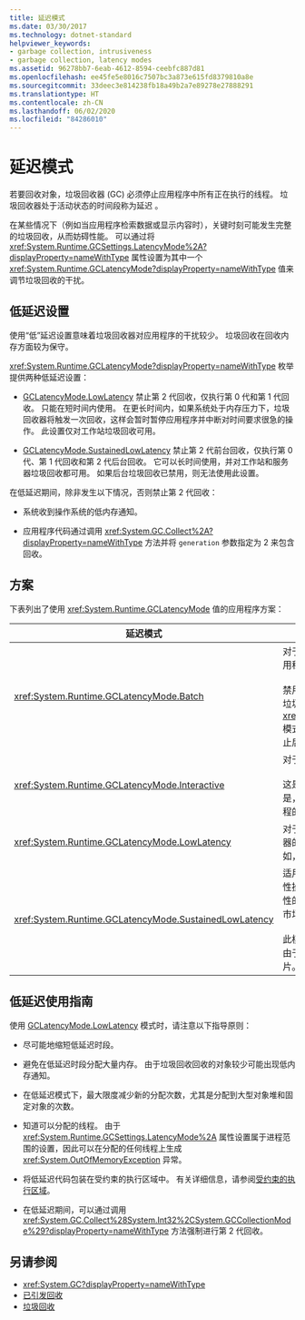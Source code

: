 ```yaml
---
title: 延迟模式
ms.date: 03/30/2017
ms.technology: dotnet-standard
helpviewer_keywords:
- garbage collection, intrusiveness
- garbage collection, latency modes
ms.assetid: 96278bb7-6eab-4612-8594-ceebfc887d81
ms.openlocfilehash: ee45fe5e8016c7507bc3a873e615fd8379810a8e
ms.sourcegitcommit: 33deec3e814238fb18a49b2a7e89278e27888291
ms.translationtype: HT
ms.contentlocale: zh-CN
ms.lasthandoff: 06/02/2020
ms.locfileid: "84286010"
---
```

# <a name="latency-modes"></a>延迟模式

若要回收对象，垃圾回收器 (GC) 必须停止应用程序中所有正在执行的线程。 垃圾回收器处于活动状态的时间段称为延迟  。

在某些情况下（例如当应用程序检索数据或显示内容时），关键时刻可能发生完整的垃圾回收，从而妨碍性能。 可以通过将 <xref:System.Runtime.GCSettings.LatencyMode%2A?displayProperty=nameWithType> 属性设置为其中一个 <xref:System.Runtime.GCLatencyMode?displayProperty=nameWithType> 值来调节垃圾回收的干扰。

## <a name="low-latency-settings"></a>低延迟设置

使用“低”延迟设置意味着垃圾回收器对应用程序的干扰较少。 垃圾回收在回收内存方面较为保守。

<xref:System.Runtime.GCLatencyMode?displayProperty=nameWithType> 枚举提供两种低延迟设置：

- [GCLatencyMode.LowLatency](xref:System.Runtime.GCLatencyMode.LowLatency) 禁止第 2 代回收，仅执行第 0 代和第 1 代回收。 只能在短时间内使用。 在更长时间内，如果系统处于内存压力下，垃圾回收器将触发一次回收，这样会暂时暂停应用程序并中断对时间要求很急的操作。 此设置仅对工作站垃圾回收可用。

- [GCLatencyMode.SustainedLowLatency](xref:System.Runtime.GCLatencyMode.SustainedLowLatency) 禁止第 2 代前台回收，仅执行第 0 代、第 1 代回收和第 2 代后台回收。 它可以长时间使用，并对工作站和服务器垃圾回收都可用。 如果后台垃圾回收已禁用，则无法使用此设置。

在低延迟期间，除非发生以下情况，否则禁止第 2 代回收：

- 系统收到操作系统的低内存通知。

- 应用程序代码通过调用 <xref:System.GC.Collect%2A?displayProperty=nameWithType> 方法并将 `generation` 参数指定为 2 来包含回收。

## <a name="scenarios"></a>方案

下表列出了使用 <xref:System.Runtime.GCLatencyMode> 值的应用程序方案：

|延迟模式|应用程序方案|
|------------------|---------------------------|
|<xref:System.Runtime.GCLatencyMode.Batch>|对于不具有用户界面 (UI) 或服务器端操作的应用程序。<br /><br />禁用后台垃圾回收后，这将是工作站和服务器垃圾回收的默认模式。 <xref:System.Runtime.GCLatencyMode.Batch> 模式还会替代 [gcConcurrent](../../framework/configure-apps/file-schema/runtime/gcconcurrent-element.md) 设置，即它会阻止后台或并发回收。|
|<xref:System.Runtime.GCLatencyMode.Interactive>|对于具有 UI 的大多数应用程序。<br /><br />这是工作站和服务器垃圾回收的默认模式。 但是，如果托管了某个应用，则优先考虑托管进程的垃圾回收器设置。|
|<xref:System.Runtime.GCLatencyMode.LowLatency>|对于具有短期时效性操作（操作期间垃圾回收器的干扰可能会引起中断）的应用程序。 例如，呈现动画或数据采集功能的应用程序。|
|<xref:System.Runtime.GCLatencyMode.SustainedLowLatency>|适用于在有限但有可能更长的时间内具有时效性操作并且在此期间垃圾回收器中断具有破环性的应用程序。 例如，需要随着交易时间内的市场数据变化做出快速响应的应用程序。<br /><br />此模式会比其他模式产生更大的托管堆大小。 由于它不压缩托管堆，因此可能产生更多碎片。 确保有足够的可用内存。|

## <a name="guidelines-for-using-low-latency"></a>低延迟使用指南

使用 [GCLatencyMode.LowLatency](xref:System.Runtime.GCLatencyMode.LowLatency) 模式时，请注意以下指导原则：

- 尽可能地缩短低延迟时段。

- 避免在低延迟时段分配大量内存。 由于垃圾回收回收的对象较少可能出现低内存通知。

- 在低延迟模式下，最大限度减少新的分配次数，尤其是分配到大型对象堆和固定对象的次数。

- 知道可以分配的线程。 由于 <xref:System.Runtime.GCSettings.LatencyMode%2A> 属性设置属于进程范围的设置，因此可以在分配的任何线程上生成 <xref:System.OutOfMemoryException> 异常。

- 将低延迟代码包装在受约束的执行区域中。 有关详细信息，请参阅[受约束的执行区域](../../framework/performance/constrained-execution-regions.md)。

- 在低延迟期间，可以通过调用 <xref:System.GC.Collect%28System.Int32%2CSystem.GCCollectionMode%29?displayProperty=nameWithType> 方法强制进行第 2 代回收。

## <a name="see-also"></a>另请参阅

- <xref:System.GC?displayProperty=nameWithType>
- [已引发回收](induced.md)
- [垃圾回收](index.md)
